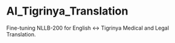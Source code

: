 # AI_Tigrinya_Translation
Fine-tuning NLLB-200 for English ↔ Tigrinya Medical and Legal Translation.
